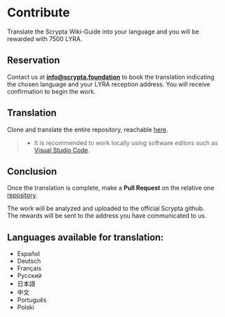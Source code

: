 # Contribute

Translate the Scrypta Wiki-Guide into your language and you will be rewarded with 7500 LYRA.

## Reservation
Contact us at **info@scrypta.foundation** to book the translation indicating the chosen language and your LYRA reception address. You will receive confirmation to begin the work.

## Translation
Clone and translate the entire repository, reachable [here](https://github.com/scryptachain/scrypta-docs).


> - It is recommended to work locally using software editors such as [Visual Studio Code](https://azure.microsoft.com/it-it/products/visual-studio-code/). 


## Conclusion

Once the translation is complete, make a **Pull Request** on the relative one [repository](https://github.com/scryptachain/scrypta-docs).

The work will be analyzed and uploaded to the official Scrypta github. <br> The rewards will be sent to the address you have communicated to us.

## Languages available for translation:

- Español
- Deutsch
- Français
- Русский
- 日本語
- 中文
- Português
- Polski